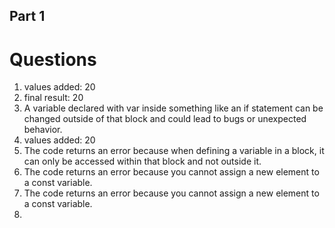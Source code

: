 ## Part 1

# Questions

1. values added: 20
2. final result: 20
3. A variable declared with var inside something like an if statement can be changed outside of that block and could lead to bugs or unexpected behavior.
4. values added: 20
5. The code returns an error because when defining a variable in a block, it can only be accessed within that block and not outside it.
6. The code returns an error because you cannot assign a new element to a const variable.
7. The code returns an error because you cannot assign a new element to a const variable.
8. 
